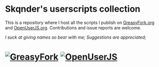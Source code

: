 # Skqnder's userscripts collection

This is a repository where I host all the scripts I publish on [GreasyFork.org][1] and [OpenUserJS.org][2].
Contributions and issue reports are welcome.

*I suck at giving names so bear with me; Suggestions are appreciated;*

# [![GreasyFork][b1]][l1] [![OpenUserJS][b2]][l2]

  [1]: https://greasyfork.org/
  [2]: https://openuserjs.org/
  
  [b1]: https://img.shields.io/badge/Visit-GreasyFork-red.svg?longCache=true&style=for-the-badge&
  [b2]: https://img.shields.io/badge/Visit-OpenUserJS-blue.svg?longCache=true&style=for-the-badge

  [l1]: https://greasyfork.org/users/152412#user-script-list
  [l2]: https://openuserjs.org/users/eskander/scripts
